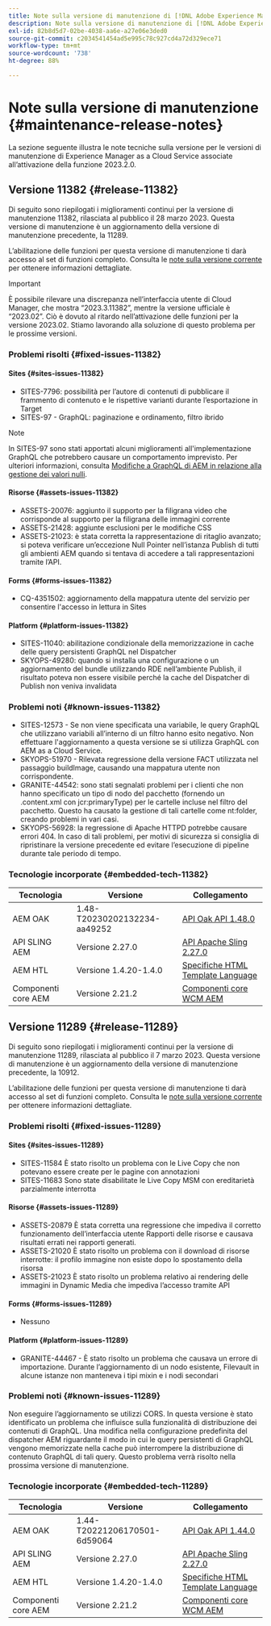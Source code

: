 ```yaml
---
title: Note sulla versione di manutenzione di [!DNL Adobe Experience Manager] as a Cloud Service associato all’attivazione delle funzioni 2023.2.0.
description: Note sulla versione di manutenzione di [!DNL Adobe Experience Manager] as a Cloud Service associato all’attivazione delle funzioni 2023.2.0.
exl-id: 82b8d5d7-02be-4038-aa6e-a27e06e3ded0
source-git-commit: c2034541454ad5e995c78c927cd4a72d329ece71
workflow-type: tm+mt
source-wordcount: '738'
ht-degree: 88%

---
```


# Note sulla versione di manutenzione {#maintenance-release-notes}

La sezione seguente illustra le note tecniche sulla versione per le versioni di manutenzione di Experience Manager as a Cloud Service associate all’attivazione della funzione 2023.2.0.

## Versione 11382 {#release-11382}

Di seguito sono riepilogati i miglioramenti continui per la versione di manutenzione 11382, rilasciata al pubblico il 28 marzo 2023. Questa versione di manutenzione è un aggiornamento della versione di manutenzione precedente, la 11289.

L’abilitazione delle funzioni per questa versione di manutenzione ti darà accesso al set di funzioni completo. Consulta le [note sulla versione corrente](/help/release-notes/release-notes-cloud/release-notes-current.md) per ottenere informazioni dettagliate.

>[!IMPORTANT]
>
> È possibile rilevare una discrepanza nell’interfaccia utente di Cloud Manager, che mostra “2023.3.11382”, mentre la versione ufficiale è “2023.02”. Ciò è dovuto al ritardo nell’attivazione delle funzioni per la versione 2023.02.
> Stiamo lavorando alla soluzione di questo problema per le prossime versioni.

### Problemi risolti {#fixed-issues-11382}

#### Sites {#sites-issues-11382}

- SITES-7796: possibilità per l’autore di contenuti di pubblicare il frammento di contenuto e le rispettive varianti durante l’esportazione in Target
- SITES-97 - GraphQL: paginazione e ordinamento, filtro ibrido

>[!NOTE]
>
> In SITES-97 sono stati apportati alcuni miglioramenti all&#39;implementazione GraphQL che potrebbero causare un comportamento imprevisto. Per ulteriori informazioni, consulta [Modifiche a GraphQL di AEM in relazione alla gestione dei valori nulli](https://experienceleague.adobe.com/docs/experience-cloud-kcs/kbarticles/KA-21792.html?lang=it).

#### Risorse {#assets-issues-11382}

- ASSETS-20076: aggiunto il supporto per la filigrana video che corrisponde al supporto per la filigrana delle immagini corrente
- ASSETS-21428: aggiunte esclusioni per le modifiche CSS
- ASSETS-21023: è stata corretta la rappresentazione di ritaglio avanzato; si poteva verificare un’eccezione Null Pointer nell’istanza Publish di tutti gli ambienti AEM quando si tentava di accedere a tali rappresentazioni tramite l’API.

#### Forms {#forms-issues-11382}

- CQ-4351502: aggiornamento della mappatura utente del servizio per consentire l&#39;accesso in lettura in Sites

#### Platform {#platform-issues-11382}

- SITES-11040: abilitazione condizionale della memorizzazione in cache delle query persistenti GraphQL nel Dispatcher
- SKYOPS-49280: quando si installa una configurazione o un aggiornamento del bundle utilizzando RDE nell’ambiente Publish, il risultato poteva non essere visibile perché la cache del Dispatcher di Publish non veniva invalidata

### Problemi noti {#known-issues-11382}

- SITES-12573 - Se non viene specificata una variabile, le query GraphQL che utilizzano variabili all’interno di un filtro hanno esito negativo. Non effettuare l&#39;aggiornamento a questa versione se si utilizza GraphQL con AEM as a Cloud Service.
- SKYOPS-51970 - Rilevata regressione della versione FACT utilizzata nel passaggio buildImage, causando una mappatura utente non corrispondente.
- GRANITE-44542: sono stati segnalati problemi per i clienti che non hanno specificato un tipo di nodo del pacchetto (fornendo un .content.xml con jcr:primaryType) per le cartelle incluse nel filtro del pacchetto. Questo ha causato la gestione di tali cartelle come nt:folder, creando problemi in vari casi.
- SKYOPS-56928: la regressione di Apache HTTPD potrebbe causare errori 404. In caso di tali problemi, per motivi di sicurezza si consiglia di ripristinare la versione precedente ed evitare l’esecuzione di pipeline durante tale periodo di tempo.

### Tecnologie incorporate {#embedded-tech-11382}

| Tecnologia | Versione | Collegamento |
|---|---|---|
| AEM OAK | 1.48-T20230202132234-aa49252 | [API Oak API 1.48.0](https://www.javadoc.io/doc/org.apache.jackrabbit/oak-api/1.48.0/index.html) |
| API SLING AEM | Versione 2.27.0 | [API Apache Sling 2.27.0](https://www.javadoc.io/doc/org.apache.sling/org.apache.sling.api/latest/index.html) |
| AEM HTL | Versione 1.4.20-1.4.0 | [Specifiche HTML Template Language](https://github.com/adobe/htl-spec) |
| Componenti core AEM | Versione 2.21.2 | [Componenti core WCM AEM](https://github.com/adobe/aem-core-wcm-components) |

## Versione 11289 {#release-11289}

Di seguito sono riepilogati i miglioramenti continui per la versione di manutenzione 11289, rilasciata al pubblico il 7 marzo 2023. Questa versione di manutenzione è un aggiornamento della versione di manutenzione precedente, la 10912.

L’abilitazione delle funzioni per questa versione di manutenzione ti darà accesso al set di funzioni completo. Consulta le [note sulla versione corrente](/help/release-notes/release-notes-cloud/release-notes-current.md) per ottenere informazioni dettagliate.

### Problemi risolti {#fixed-issues-11289}

#### Sites {#sites-issues-11289}

- SITES-11584 È stato risolto un problema con le Live Copy che non potevano essere create per le pagine con annotazioni
- SITES-11683 Sono state disabilitate le Live Copy MSM con ereditarietà parzialmente interrotta

#### Risorse {#assets-issues-11289}

- ASSETS-20879 È stata corretta una regressione che impediva il corretto funzionamento dell’interfaccia utente Rapporti delle risorse e causava risultati errati nei rapporti generati.
- ASSETS-21020 È stato risolto un problema con il download di risorse interrotte: il profilo immagine non esiste dopo lo spostamento della risorsa
- ASSETS-21023 È stato risolto un problema relativo ai rendering delle immagini in Dynamic Media che impediva l’accesso tramite API

#### Forms {#forms-issues-11289}

- Nessuno

#### Platform {#platform-issues-11289}

- GRANITE-44467 - È stato risolto un problema che causava un errore di importazione. Durante l’aggiornamento di un nodo esistente, Filevault in alcune istanze non manteneva i tipi mixin e i nodi secondari

### Problemi noti {#known-issues-11289}

Non eseguire l’aggiornamento se utilizzi CORS. In questa versione è stato identificato un problema che influisce sulla funzionalità di distribuzione dei contenuti di GraphQL. Una modifica nella configurazione predefinita del dispatcher AEM riguardante il modo in cui le query persistenti di GraphQL vengono memorizzate nella cache può interrompere la distribuzione di contenuto GraphQL di tali query. Questo problema verrà risolto nella prossima versione di manutenzione.

### Tecnologie incorporate {#embedded-tech-11289}

| Tecnologia | Versione | Collegamento |
|---|---|---|
| AEM OAK | 1.44-T20221206170501-6d59064 | [API Oak API 1.44.0](https://www.javadoc.io/doc/org.apache.jackrabbit/oak-api/1.44.0/index.html) |
| API SLING AEM | Versione 2.27.0 | [API Apache Sling 2.27.0](https://www.javadoc.io/doc/org.apache.sling/org.apache.sling.api/latest/index.html) |
| AEM HTL | Versione 1.4.20-1.4.0 | [Specifiche HTML Template Language](https://github.com/adobe/htl-spec) |
| Componenti core AEM | Versione 2.21.2 | [Componenti core WCM AEM](https://github.com/adobe/aem-core-wcm-components) |
